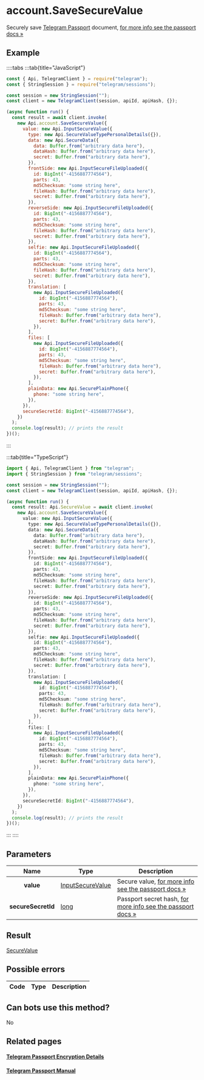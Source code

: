 # account.SaveSecureValue

Securely save [Telegram Passport](https://core.telegram.org/passport) document, [for more info see the passport docs »](https://core.telegram.org/passport/encryption#encryption)

## Example

::::tabs
:::tab{title="JavaScript"}

```js
const { Api, TelegramClient } = require("telegram");
const { StringSession } = require("telegram/sessions");

const session = new StringSession("");
const client = new TelegramClient(session, apiId, apiHash, {});

(async function run() {
  const result = await client.invoke(
    new Api.account.SaveSecureValue({
      value: new Api.InputSecureValue({
        type: new Api.SecureValueTypePersonalDetails({}),
        data: new Api.SecureData({
          data: Buffer.from("arbitrary data here"),
          dataHash: Buffer.from("arbitrary data here"),
          secret: Buffer.from("arbitrary data here"),
        }),
        frontSide: new Api.InputSecureFileUploaded({
          id: BigInt("-4156887774564"),
          parts: 43,
          md5Checksum: "some string here",
          fileHash: Buffer.from("arbitrary data here"),
          secret: Buffer.from("arbitrary data here"),
        }),
        reverseSide: new Api.InputSecureFileUploaded({
          id: BigInt("-4156887774564"),
          parts: 43,
          md5Checksum: "some string here",
          fileHash: Buffer.from("arbitrary data here"),
          secret: Buffer.from("arbitrary data here"),
        }),
        selfie: new Api.InputSecureFileUploaded({
          id: BigInt("-4156887774564"),
          parts: 43,
          md5Checksum: "some string here",
          fileHash: Buffer.from("arbitrary data here"),
          secret: Buffer.from("arbitrary data here"),
        }),
        translation: [
          new Api.InputSecureFileUploaded({
            id: BigInt("-4156887774564"),
            parts: 43,
            md5Checksum: "some string here",
            fileHash: Buffer.from("arbitrary data here"),
            secret: Buffer.from("arbitrary data here"),
          }),
        ],
        files: [
          new Api.InputSecureFileUploaded({
            id: BigInt("-4156887774564"),
            parts: 43,
            md5Checksum: "some string here",
            fileHash: Buffer.from("arbitrary data here"),
            secret: Buffer.from("arbitrary data here"),
          }),
        ],
        plainData: new Api.SecurePlainPhone({
          phone: "some string here",
        }),
      }),
      secureSecretId: BigInt("-4156887774564"),
    })
  );
  console.log(result); // prints the result
})();
```

:::

:::tab{title="TypeScript"}

```ts
import { Api, TelegramClient } from "telegram";
import { StringSession } from "telegram/sessions";

const session = new StringSession("");
const client = new TelegramClient(session, apiId, apiHash, {});

(async function run() {
  const result: Api.SecureValue = await client.invoke(
    new Api.account.SaveSecureValue({
      value: new Api.InputSecureValue({
        type: new Api.SecureValueTypePersonalDetails({}),
        data: new Api.SecureData({
          data: Buffer.from("arbitrary data here"),
          dataHash: Buffer.from("arbitrary data here"),
          secret: Buffer.from("arbitrary data here"),
        }),
        frontSide: new Api.InputSecureFileUploaded({
          id: BigInt("-4156887774564"),
          parts: 43,
          md5Checksum: "some string here",
          fileHash: Buffer.from("arbitrary data here"),
          secret: Buffer.from("arbitrary data here"),
        }),
        reverseSide: new Api.InputSecureFileUploaded({
          id: BigInt("-4156887774564"),
          parts: 43,
          md5Checksum: "some string here",
          fileHash: Buffer.from("arbitrary data here"),
          secret: Buffer.from("arbitrary data here"),
        }),
        selfie: new Api.InputSecureFileUploaded({
          id: BigInt("-4156887774564"),
          parts: 43,
          md5Checksum: "some string here",
          fileHash: Buffer.from("arbitrary data here"),
          secret: Buffer.from("arbitrary data here"),
        }),
        translation: [
          new Api.InputSecureFileUploaded({
            id: BigInt("-4156887774564"),
            parts: 43,
            md5Checksum: "some string here",
            fileHash: Buffer.from("arbitrary data here"),
            secret: Buffer.from("arbitrary data here"),
          }),
        ],
        files: [
          new Api.InputSecureFileUploaded({
            id: BigInt("-4156887774564"),
            parts: 43,
            md5Checksum: "some string here",
            fileHash: Buffer.from("arbitrary data here"),
            secret: Buffer.from("arbitrary data here"),
          }),
        ],
        plainData: new Api.SecurePlainPhone({
          phone: "some string here",
        }),
      }),
      secureSecretId: BigInt("-4156887774564"),
    })
  );
  console.log(result); // prints the result
})();
```

:::
::::

## Parameters

|        Name        | Type                                                                | Description                                                                                                             |
| :----------------: | ------------------------------------------------------------------- | ----------------------------------------------------------------------------------------------------------------------- |
|     **value**      | [InputSecureValue](https://core.telegram.org/type/InputSecureValue) | Secure value, [for more info see the passport docs »](https://core.telegram.org/passport/encryption#encryption)         |
| **secureSecretId** | [long](https://core.telegram.org/type/long)                         | Passport secret hash, [for more info see the passport docs »](https://core.telegram.org/passport/encryption#encryption) |

## Result

[SecureValue](https://core.telegram.org/type/SecureValue)

## Possible errors

| Code | Type | Description |
| :--: | ---- | ----------- |

## Can bots use this method?

No

## Related pages

#### [Telegram Passport Encryption Details](https://core.telegram.org/passport/encryption)

#### [Telegram Passport Manual](https://core.telegram.org/passport)
